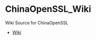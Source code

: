# ChinaOpenSSL_Wiki
Wiki Source for ChinaOpenSSL
* [Wiki](https://chinaopenssl-wiki.readthedocs.io/zh_CN/latest/index.html)

